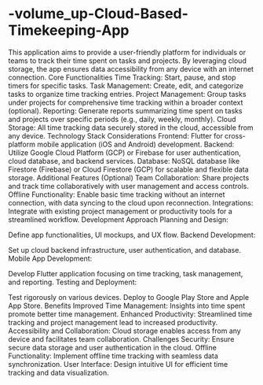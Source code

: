 # -volume_up-Cloud-Based-Timekeeping-App
This application aims to provide a user-friendly platform for individuals or teams to track their time spent on tasks and projects. By leveraging cloud storage, the app ensures data accessibility from any device with an internet connection.
Core Functionalities
Time Tracking: Start, pause, and stop timers for specific tasks.
Task Management: Create, edit, and categorize tasks to organize time tracking entries.
Project Management: Group tasks under projects for comprehensive time tracking within a broader context (optional).
Reporting: Generate reports summarizing time spent on tasks and projects over specific periods (e.g., daily, weekly, monthly).
Cloud Storage: All time tracking data securely stored in the cloud, accessible from any device.
Technology Stack Considerations
Frontend: Flutter for cross-platform mobile application (iOS and Android) development.
Backend: Utilize Google Cloud Platform (GCP) or Firebase for user authentication, cloud database, and backend services.
Database: NoSQL database like Firestore (Firebase) or Cloud Firestore (GCP) for scalable and flexible data storage.
Additional Features (Optional)
Team Collaboration: Share projects and track time collaboratively with user management and access controls.
Offline Functionality: Enable basic time tracking without an internet connection, with data syncing to the cloud upon reconnection.
Integrations: Integrate with existing project management or productivity tools for a streamlined workflow.
Development Approach
Planning and Design:

Define app functionalities, UI mockups, and UX flow.
Backend Development:

Set up cloud backend infrastructure, user authentication, and database.
Mobile App Development:

Develop Flutter application focusing on time tracking, task management, and reporting.
Testing and Deployment:

Test rigorously on various devices. Deploy to Google Play Store and Apple App Store.
Benefits
Improved Time Management: Insights into time spent promote better time management.
Enhanced Productivity: Streamlined time tracking and project management lead to increased productivity.
Accessibility and Collaboration: Cloud storage enables access from any device and facilitates team collaboration.
Challenges
Security: Ensure secure data storage and user authentication in the cloud.
Offline Functionality: Implement offline time tracking with seamless data synchronization.
User Interface: Design intuitive UI for efficient time tracking and data visualization.
